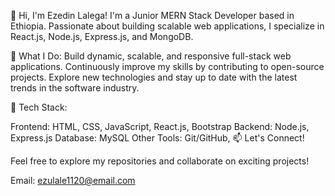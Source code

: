 👋 Hi, I'm Ezedin Lalega!
I'm a Junior MERN Stack Developer based in Ethiopia. Passionate about building scalable web applications, I specialize in React.js, Node.js, Express.js, and MongoDB.

🚀 What I Do:
Build dynamic, scalable, and responsive full-stack web applications.
Continuously improve my skills by contributing to open-source projects.
Explore new technologies and stay up to date with the latest trends in the software industry.

🔧 Tech Stack:

Frontend: HTML, CSS, JavaScript, React.js, Bootstrap
Backend: Node.js, Express.js
Database: MySQL
Other Tools: Git/GitHub,
📫 Let's Connect!

Feel free to explore my repositories and collaborate on exciting projects!

Email: ezulale1120@email.com
